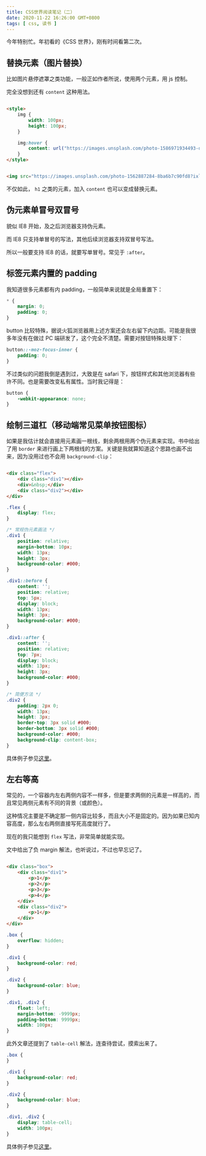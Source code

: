 ```yaml
---
title: CSS世界阅读笔记（二）
date: 2020-11-22 16:26:00 GMT+0800
tags: [ css, 读书 ]
---
```


今年特别忙。年初看的《CSS 世界》，刚有时间看第二次。

<!-- truncate -->

## 替换元素（图片替换）

比如图片悬停遮罩之类功能，一般正如作者所说，使用两个元素，用 js 控制。

完全没想到还有 `content` 这种用法。

```html

<style>
    img {
        width: 100px;
        height: 100px;
    }

    img:hover {
        content: url("https://images.unsplash.com/photo-1586971934493-d6829d89393c?ixlib=rb-1.2.1&ixid=eyJhcHBfaWQiOjEyMDd9&auto=format&fit=crop&w=1000&q=80");
    }
</style>


<img src="https://images.unsplash.com/photo-1562887284-8ba6b7c90fd8?ixlib=rb-1.2.1&ixid=eyJhcHBfaWQiOjEyMDd9&auto=format&fit=crop&w=1000&q=80"/>

```

不仅如此， `h1` 之类的元素，加入 `content` 也可以变成替换元素。

## 伪元素单冒号双冒号

貌似 IE8 开始，及之后浏览器支持伪元素。

而 IE8 只支持单冒号的写法，其他后续浏览器支持双冒号写法。

所以一般要支持 IE8 的话，就要写单冒号。常见于 `:after`。

## 标签元素内置的 padding

我知道很多元素都有内 padding，一般简单来说就是全局重置下：

```css
* {
    margin: 0;
    padding: 0;
}
```

button 比较特殊，据说火狐浏览器用上述方案还会左右留下内边距。可能是我很多年没有在做过 PC 端研发了，这个完全不清楚。需要对按钮特殊处理下：

```css
button::-moz-focus-inner {
    padding: 0;
}
```

不过类似的问题我倒是遇到过，大致是在 safari 下，按钮样式和其他浏览器有些许不同。也是需要改变私有属性。当时我记得是：

```css
button {
    -webkit-appearance: none;
}

```

## 绘制三道杠（移动端常见菜单按钮图标）

如果是我估计就会直接用元素画一根线，剩余两根用两个伪元素来实现。书中给出了用 `border` 来进行画上下两根线的方案。关键是我就算知道这个思路也画不出来，因为没用过也不会用 `background-clip`：

```html

<div class="flex">
    <div class="div1"></div>
    <div>&nbsp;</div>
    <div class="div2"></div>
</div>
```

```css
.flex {
    display: flex;
}

/* 常规伪元素画法 */
.div1 {
    position: relative;
    margin-bottom: 10px;
    width: 13px;
    height: 3px;
    background-color: #000;
}

.div1::before {
    content: '';
    position: relative;
    top: 5px;
    display: block;
    width: 13px;
    height: 3px;
    background-color: #000;
}

.div1::after {
    content: '';
    position: relative;
    top: 7px;
    display: block;
    width: 13px;
    height: 3px;
    background-color: #000;
}

/* 简便方法 */
.div2 {
    padding: 2px 0;
    width: 13px;
    height: 3px;
    border-top: 3px solid #000;
    border-bottom: 3px solid #000;
    background-color: #000;
    background-clip: content-box;
}
```

具体例子参见[这里](https://demo.cssworld.cn/4/2-4.php)。

## 左右等高

常见的，一个容器内左右两侧内容不一样多，但是要求两侧的元素是一样高的，而且常见两侧元素有不同的背景（或颜色）。

这种情况主要是不确定那一侧内容比较多，而且大小不是固定的。因为如果已知内容高度，那么左右两侧直接写死高度就行了。

现在的我只能想到 `flex` 写法，非常简单就能实现。

文中给出了负 margin 解法，也听说过，不过也早忘记了。

```html

<div class="box">
    <div class="div1">
        <p>1</p>
        <p>2</p>
        <p>3</p>
        <p>4</p>
    </div>
    <div class="div2">
        <p>1</p>
    </div>
</div>
```

```css
.box {
    overflow: hidden;
}

.div1 {
    background-color: red;
}

.div2 {
    background-color: blue;
}

.div1, .div2 {
    float: left;
    margin-bottom: -9999px;
    padding-bottom: 9999px;
    width: 100px;
}
```

此外文章还提到了 `table-cell` 解法，连查待尝试，摸索出来了。

```css
.box {
}

.div1 {
    background-color: red;
}

.div2 {
    background-color: blue;
}

.div1, .div2 {
    display: table-cell;
    width: 100px;
}
```

具体例子参见[这里](https://demo.cssworld.cn/4/3-2.php)。
